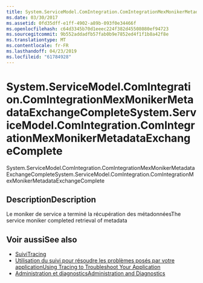 ```yaml
---
title: System.ServiceModel.ComIntegration.ComIntegrationMexMonikerMetadataExchangeComplete
ms.date: 03/30/2017
ms.assetid: 0fd35dff-e1ff-4902-a89b-093f0e34466f
ms.openlocfilehash: c64d3345b70d1eeec224f382d45508080ef94723
ms.sourcegitcommit: 9b552addadfb57fab0b9e7852ed4f1f1b8a42f8e
ms.translationtype: MT
ms.contentlocale: fr-FR
ms.lasthandoff: 04/23/2019
ms.locfileid: "61784928"
---
```

# <a name="systemservicemodelcomintegrationcomintegrationmexmonikermetadataexchangecomplete"></a><span data-ttu-id="f6b58-102">System.ServiceModel.ComIntegration.ComIntegrationMexMonikerMetadataExchangeComplete</span><span class="sxs-lookup"><span data-stu-id="f6b58-102">System.ServiceModel.ComIntegration.ComIntegrationMexMonikerMetadataExchangeComplete</span></span>
<span data-ttu-id="f6b58-103">System.ServiceModel.ComIntegration.ComIntegrationMexMonikerMetadataExchangeComplete</span><span class="sxs-lookup"><span data-stu-id="f6b58-103">System.ServiceModel.ComIntegration.ComIntegrationMexMonikerMetadataExchangeComplete</span></span>  
  
## <a name="description"></a><span data-ttu-id="f6b58-104">Description</span><span class="sxs-lookup"><span data-stu-id="f6b58-104">Description</span></span>  
 <span data-ttu-id="f6b58-105">Le moniker de service a terminé la récupération des métadonnées</span><span class="sxs-lookup"><span data-stu-id="f6b58-105">The service moniker completed retrieval of metadata</span></span>  
  
## <a name="see-also"></a><span data-ttu-id="f6b58-106">Voir aussi</span><span class="sxs-lookup"><span data-stu-id="f6b58-106">See also</span></span>

- [<span data-ttu-id="f6b58-107">Suivi</span><span class="sxs-lookup"><span data-stu-id="f6b58-107">Tracing</span></span>](../../../../../docs/framework/wcf/diagnostics/tracing/index.md)
- [<span data-ttu-id="f6b58-108">Utilisation du suivi pour résoudre les problèmes posés par votre application</span><span class="sxs-lookup"><span data-stu-id="f6b58-108">Using Tracing to Troubleshoot Your Application</span></span>](../../../../../docs/framework/wcf/diagnostics/tracing/using-tracing-to-troubleshoot-your-application.md)
- [<span data-ttu-id="f6b58-109">Administration et diagnostics</span><span class="sxs-lookup"><span data-stu-id="f6b58-109">Administration and Diagnostics</span></span>](../../../../../docs/framework/wcf/diagnostics/index.md)
